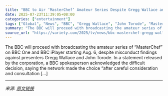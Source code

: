 ```yaml
---
title: "BBC to Air ‘MasterChef’ Amateur Series Despite Gregg Wallace and John Torode Misconduct Findings"
date: 2025-07-23T11:39:05+08:00
categories: ["entertainment"]
tags: ["Global", "News", "BBC", "Gregg Wallace", "John Torode", "Masterchef"]
summary: "The BBC will proceed with broadcasting the amateur series of &#8220;MasterChef&#8221; on BBC One and BBC iPlayer starting Aug. 6, despite misconduct findings against presenters Gregg Wallace and John "
source_url: "https://variety.com/2025/tv/news/bbc-masterchef-gregg-wallace-john-torode-misconduct-1236467759/"
---
```


The BBC will proceed with broadcasting the amateur series of &#8220;MasterChef&#8221; on BBC One and BBC iPlayer starting Aug. 6, despite misconduct findings against presenters Gregg Wallace and John Torode. In a statement released by the corporation, a BBC spokesperson acknowledged the difficult decision, saying the network made the choice &#8220;after careful consideration and consultation [&#8230;]

---

*来源: [原文链接](https://variety.com/2025/tv/news/bbc-masterchef-gregg-wallace-john-torode-misconduct-1236467759/)*
